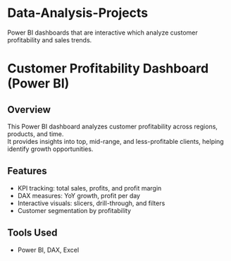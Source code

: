 # Data-Analysis-Projects
Power BI dashboards that are interactive which analyze customer profitability and sales trends.

# Customer Profitability Dashboard (Power BI)

## Overview
This Power BI dashboard analyzes customer profitability across regions, products, and time.  
It provides insights into top, mid-range, and less-profitable clients, helping identify growth opportunities.

## Features
- KPI tracking: total sales, profits, and profit margin
- DAX measures: YoY growth, profit per day
- Interactive visuals: slicers, drill-through, and filters
- Customer segmentation by profitability

## Tools Used
- Power BI, DAX, Excel


